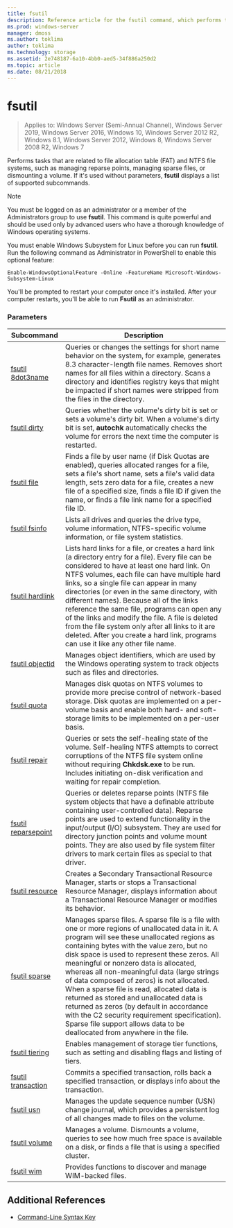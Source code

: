 ```yaml
---
title: fsutil
description: Reference article for the fsutil command, which performs tasks that are related to file allocation table (FAT) and NTFS file systems.
ms.prod: windows-server
manager: dmoss
ms.author: toklima
author: toklima
ms.technology: storage
ms.assetid: 2e748187-6a10-4bb0-aed5-34f886a250d2
ms.topic: article
ms.date: 08/21/2018
---
```


# fsutil

> Applies to: Windows Server (Semi-Annual Channel), Windows Server 2019, Windows Server 2016, Windows 10, Windows Server 2012 R2, Windows 8.1, Windows Server 2012, Windows 8, Windows Server 2008 R2, Windows 7

Performs tasks that are related to file allocation table (FAT) and NTFS file systems, such as managing reparse points, managing sparse files, or dismounting a volume. If it's used without parameters, **fsutil** displays a list of supported subcommands.

> [!NOTE]
> You must be logged on as an administrator or a member of the Administrators group to use **fsutil**. This command is quite powerful and should be used only by advanced users who have a thorough knowledge of Windows operating systems.
>
>You must enable Windows Subsystem for Linux before you can run **fsutil**. Run the following command as Administrator in PowerShell to enable this optional feature:
>
> `Enable-WindowsOptionalFeature -Online -FeatureName Microsoft-Windows-Subsystem-Linux`
>
> You'll be prompted to restart your computer once it's installed. After your computer restarts, you'll be able to run **Fsutil** as an administrator.

### Parameters

| Subcommand | Description |
| ---------- | ----------- |
| [fsutil 8dot3name](fsutil-8dot3name.md) | Queries or changes the settings for short name behavior on the system, for example, generates 8.3 character-length file names. Removes short names for all files within a directory. Scans a directory and identifies registry keys that might be impacted if short names were stripped from the files in the directory. |
| [fsutil dirty](fsutil-dirty.md) | Queries whether the volume's dirty bit is set or sets a volume's dirty bit. When a volume's dirty bit is set, **autochk** automatically checks the volume for errors the next time the computer is restarted. |
| [fsutil file](fsutil-file.md) | Finds a file by user name (if Disk Quotas are enabled), queries allocated ranges for a file, sets a file's short name, sets a file's valid data length, sets zero data for a file, creates a new file of a specified size, finds a file ID if given the name, or finds a file link name for a specified file ID. |
| [fsutil fsinfo](fsutil-fsinfo.md) | Lists all drives and queries the drive type, volume information, NTFS-specific volume information, or file system statistics. |
| [fsutil hardlink](fsutil-hardlink.md) | Lists hard links for a file, or creates a hard link (a directory entry for a file). Every file can be considered to have at least one hard link. On NTFS volumes, each file can have multiple hard links, so a single file can appear in many directories (or even in the same directory, with different names). Because all of the links reference the same file, programs can open any of the links and modify the file. A file is deleted from the file system only after all links to it are deleted. After you create a hard link, programs can use it like any other file name. |
| [fsutil objectid](fsutil-objectid.md) | Manages object identifiers, which are used by the Windows operating system to track objects such as files and directories. |
| [fsutil quota](fsutil-quota.md) | Manages disk quotas on NTFS volumes to provide more precise control of network-based storage. Disk quotas are implemented on a per-volume basis and enable both hard- and soft-storage limits to be implemented on a per-user basis. |
| [fsutil repair](fsutil-repair.md) | Queries or sets the self-healing state of the volume. Self-healing NTFS attempts to correct corruptions of the NTFS file system online without requiring **Chkdsk.exe** to be run. Includes initiating on-disk verification and waiting for repair completion. |
| [fsutil reparsepoint](fsutil-reparsepoint.md) | Queries or deletes reparse points (NTFS file system objects that have a definable attribute containing user-controlled data). Reparse points are used to extend functionality in the input/output (I/O) subsystem. They are used for directory junction points and volume mount points. They are also used by file system filter drivers to mark certain files as special to that driver. |
| [fsutil resource](fsutil-resource.md) | Creates a Secondary Transactional Resource Manager, starts or stops a Transactional Resource Manager, displays information about a Transactional Resource Manager  or modifies its behavior. |
| [fsutil sparse](fsutil-sparse.md) | Manages sparse files. A sparse file is a file with one or more regions of unallocated data in it. A program will see these unallocated regions as containing bytes with the value zero, but no disk space is used to represent these zeros. All meaningful or nonzero data is allocated, whereas all non-meaningful data (large strings of data composed of zeros) is not allocated. When a sparse file is read, allocated data is returned as stored and unallocated data is returned as zeros (by default in accordance with the C2 security requirement specification). Sparse file support allows data to be deallocated from anywhere in the file. |
| [fsutil tiering](fsutil-tiering.md) | Enables management of storage tier functions, such as setting and disabling flags and listing of tiers. |
| [fsutil transaction](fsutil-transaction.md)   | Commits a specified transaction, rolls back a specified transaction, or displays info about the transaction. |
| [fsutil usn](fsutil-usn.md) | Manages the update sequence number (USN) change journal, which provides a persistent log of all changes made to files on the volume. |
| [fsutil volume](fsutil-volume.md) | Manages a volume. Dismounts a volume, queries to see how much free space is available on a disk, or finds a file that is using a specified cluster. |
| [fsutil wim](fsutil-wim.md) | Provides functions to discover and manage WIM-backed files. |

## Additional References

- [Command-Line Syntax Key](command-line-syntax-key.md)
